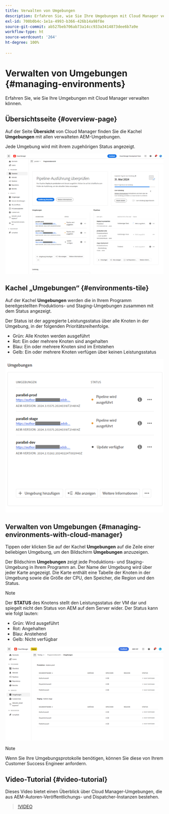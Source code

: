 ```yaml
---
title: Verwalten von Umgebungen
description: Erfahren Sie, wie Sie Ihre Umgebungen mit Cloud Manager verwalten können.
exl-id: 700b0b4c-1e1a-4993-b366-426b14a98f8e
source-git-commit: ab527beb706ab73a14cc933a3414873dee6b7a9e
workflow-type: ht
source-wordcount: '264'
ht-degree: 100%

---
```



# Verwalten von Umgebungen {#managing-environments}

Erfahren Sie, wie Sie Ihre Umgebungen mit Cloud Manager verwalten können.

## Übersichtsseite {#overview-page}

Auf der Seite **Übersicht** von Cloud Manager finden Sie die Kachel **Umgebungen** mit allen verwalteten AEM-Umgebungen.

Jede Umgebung wird mit ihrem zugehörigen Status angezeigt.

![Übersichtsseite](/help/assets/Manage-Environ-Overview.png)

## Kachel „Umgebungen“ {#environments-tile}

Auf der Kachel **Umgebungen** werden die in Ihrem Programm bereitgestellten Produktions- und Staging-Umgebungen zusammen mit dem Status angezeigt.

Der Status ist der aggregierte Leistungsstatus über alle Knoten in der Umgebung, in der folgenden Prioritätsreihenfolge.

* Grün: Alle Knoten werden ausgeführt
* Rot: Ein oder mehrere Knoten sind angehalten
* Blau: Ein oder mehrere Knoten sind im Entstehen
* Gelb: Ein oder mehrere Knoten verfügen über keinen Leistungsstatus

![Kachel „Umgebungen“](/help/assets/Environments-card-new.png)

## Verwalten von Umgebungen {#managing-environments-with-cloud-manager}

Tippen oder klicken Sie auf der Kachel **Umgebungen** auf die Zeile einer beliebigen Umgebung, um den Bildschirm **Umgebungen** anzuzeigen.

Der Bildschirm **Umgebungen** zeigt jede Produktions- und Staging-Umgebung in Ihrem Programm an. Der Name der Umgebung wird über jeder Karte angezeigt. Die Karte enthält eine Tabelle der Knoten in der Umgebung sowie die Größe der CPU, den Speicher, die Region und den Status.

>[!NOTE]
>
>Der **STATUS** des Knotens stellt den Leistungsstatus der VM dar und spiegelt nicht den Status von AEM auf dem Server wider. Der Status kann wie folgt lauten:

* Grün: Wird ausgeführt
* Rot: Angehalten
* Blau: Anstehend
* Gelb: Nicht verfügbar

![Registerkarte „Umgebungen“](/help/assets/Environments-tab.png)

>[!NOTE]
>
>Wenn Sie Ihre Umgebungsprotokolle benötigen, können Sie diese von Ihrem Customer Success Engineer anfordern.

## Video-Tutorial {#video-tutorial}

Dieses Video bietet einen Überblick über Cloud Manager-Umgebungen, die aus AEM-Autoren-Veröffentlichungs- und Dispatcher-Instanzen bestehen.

>[!VIDEO](https://video.tv.adobe.com/v/26318/)
